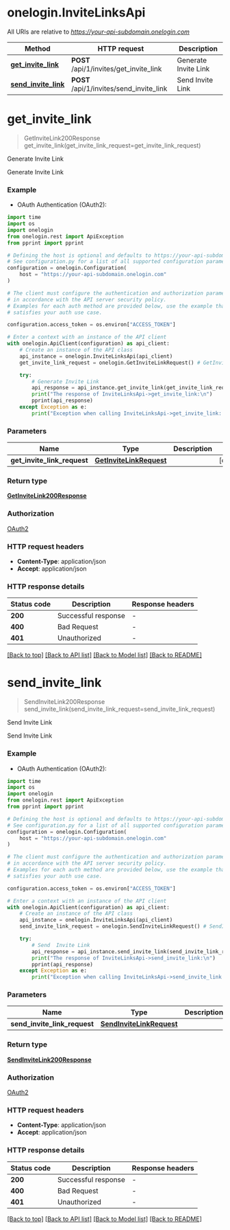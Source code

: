 # onelogin.InviteLinksApi

All URIs are relative to *https://your-api-subdomain.onelogin.com*

Method | HTTP request | Description
------------- | ------------- | -------------
[**get_invite_link**](InviteLinksApi.md#get_invite_link) | **POST** /api/1/invites/get_invite_link | Generate Invite Link
[**send_invite_link**](InviteLinksApi.md#send_invite_link) | **POST** /api/1/invites/send_invite_link | Send  Invite Link


# **get_invite_link**
> GetInviteLink200Response get_invite_link(get_invite_link_request=get_invite_link_request)

Generate Invite Link

Generate Invite Link

### Example

* OAuth Authentication (OAuth2):
```python
import time
import os
import onelogin
from onelogin.rest import ApiException
from pprint import pprint

# Defining the host is optional and defaults to https://your-api-subdomain.onelogin.com
# See configuration.py for a list of all supported configuration parameters.
configuration = onelogin.Configuration(
    host = "https://your-api-subdomain.onelogin.com"
)

# The client must configure the authentication and authorization parameters
# in accordance with the API server security policy.
# Examples for each auth method are provided below, use the example that
# satisfies your auth use case.

configuration.access_token = os.environ["ACCESS_TOKEN"]

# Enter a context with an instance of the API client
with onelogin.ApiClient(configuration) as api_client:
    # Create an instance of the API class
    api_instance = onelogin.InviteLinksApi(api_client)
    get_invite_link_request = onelogin.GetInviteLinkRequest() # GetInviteLinkRequest |  (optional)

    try:
        # Generate Invite Link
        api_response = api_instance.get_invite_link(get_invite_link_request=get_invite_link_request)
        print("The response of InviteLinksApi->get_invite_link:\n")
        pprint(api_response)
    except Exception as e:
        print("Exception when calling InviteLinksApi->get_invite_link: %s\n" % e)
```


### Parameters

Name | Type | Description  | Notes
------------- | ------------- | ------------- | -------------
 **get_invite_link_request** | [**GetInviteLinkRequest**](GetInviteLinkRequest.md)|  | [optional] 

### Return type

[**GetInviteLink200Response**](GetInviteLink200Response.md)

### Authorization

[OAuth2](../README.md#OAuth2)

### HTTP request headers

 - **Content-Type**: application/json
 - **Accept**: application/json

### HTTP response details
| Status code | Description | Response headers |
|-------------|-------------|------------------|
**200** | Successful response |  -  |
**400** | Bad Request |  -  |
**401** | Unauthorized |  -  |

[[Back to top]](#) [[Back to API list]](../README.md#documentation-for-api-endpoints) [[Back to Model list]](../README.md#documentation-for-models) [[Back to README]](../README.md)

# **send_invite_link**
> SendInviteLink200Response send_invite_link(send_invite_link_request=send_invite_link_request)

Send  Invite Link

Send Invite Link

### Example

* OAuth Authentication (OAuth2):
```python
import time
import os
import onelogin
from onelogin.rest import ApiException
from pprint import pprint

# Defining the host is optional and defaults to https://your-api-subdomain.onelogin.com
# See configuration.py for a list of all supported configuration parameters.
configuration = onelogin.Configuration(
    host = "https://your-api-subdomain.onelogin.com"
)

# The client must configure the authentication and authorization parameters
# in accordance with the API server security policy.
# Examples for each auth method are provided below, use the example that
# satisfies your auth use case.

configuration.access_token = os.environ["ACCESS_TOKEN"]

# Enter a context with an instance of the API client
with onelogin.ApiClient(configuration) as api_client:
    # Create an instance of the API class
    api_instance = onelogin.InviteLinksApi(api_client)
    send_invite_link_request = onelogin.SendInviteLinkRequest() # SendInviteLinkRequest |  (optional)

    try:
        # Send  Invite Link
        api_response = api_instance.send_invite_link(send_invite_link_request=send_invite_link_request)
        print("The response of InviteLinksApi->send_invite_link:\n")
        pprint(api_response)
    except Exception as e:
        print("Exception when calling InviteLinksApi->send_invite_link: %s\n" % e)
```


### Parameters

Name | Type | Description  | Notes
------------- | ------------- | ------------- | -------------
 **send_invite_link_request** | [**SendInviteLinkRequest**](SendInviteLinkRequest.md)|  | [optional] 

### Return type

[**SendInviteLink200Response**](SendInviteLink200Response.md)

### Authorization

[OAuth2](../README.md#OAuth2)

### HTTP request headers

 - **Content-Type**: application/json
 - **Accept**: application/json

### HTTP response details
| Status code | Description | Response headers |
|-------------|-------------|------------------|
**200** | Successful response |  -  |
**400** | Bad Request |  -  |
**401** | Unauthorized |  -  |

[[Back to top]](#) [[Back to API list]](../README.md#documentation-for-api-endpoints) [[Back to Model list]](../README.md#documentation-for-models) [[Back to README]](../README.md)

